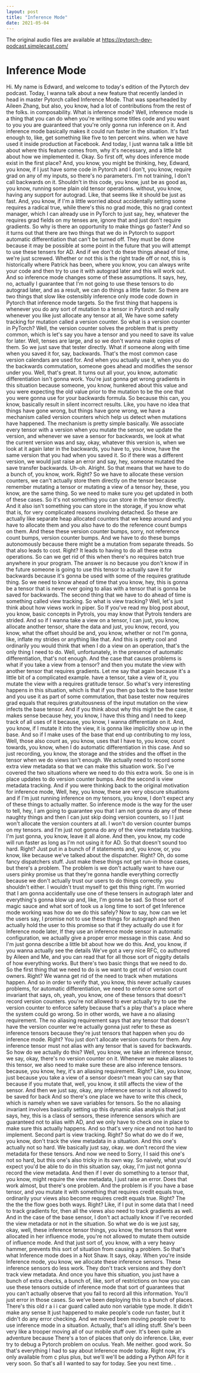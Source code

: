 ```yaml
---
layout: post
title: "Inference Mode"
date: 2021-05-04
---
```

The original audio files are available at https://pytorch-dev-podcast.simplecast.com/

# Inference Mode

Hi.
My name is Edward, and welcome to today's edition of the Pytorch dev podcast.
Today, I wanna talk about a new feature that recently landed in head in master Pytorch called Inference Mode.
That was spearheaded by Aileen Zhang, but also, you know, had a lot of contributions from the rest of the folks.
in composability.
What is inference mode? Well, inference mode is a thing that you can do when you're writing some titles code and you want to you you are guaranteed that you're only gonna run inference on it.
And inference mode basically makes it could run faster in the situation.
It's fast enough to, like, get something like five to ten percent wins.
when we have used it inside production at Facebook.
And today, I just wanna talk a little bit about where this feature comes from, why it's necessary, and a little bit about how we implemented it.
Okay.
So first off, why does inference mode exist in the first place? And, you know, you might be thinking, hey, Edward, you know, if I just have some code in Pytorch and I don't, you know, require grad on any of my inputs, so there's no parameters.
I'm not training, I don't call backwards on it.
Shouldn't in this code, you know, just be as good as, you know, running some plain old tensor operations.
without, you know, having any support for autograd.
Like, that seems like it should be just as fast.
And, you know, if I'm a little worried about accidentally setting some requires a radical true, while there's this no grad mode, this no grad context manager, which I can already use in PyTorch to just say, hey, whatever the requires grad fields on my tenses are, ignore that and just don't require gradients.
So why is there an opportunity to make things go faster? And so it turns out that there are two things that we do in Pytorch to support automatic differentiation that can't be turned off.
They must be done because it may be possible at some point in the future that you will attempt to use these tensers for AD.
And if we don't do these things ahead of time, we're just screwed.
Whether or not this is the right trade off or not, this is historically where Patrick has been, where you know, you can always write your code and then try to use it with autograd later and this will work out.
And so inference mode changes some of these assumptions.
It says, hey, no, actually I guarantee that I'm not going to use these tensors to do autograd later, and as a result, we can do things a little faster.
So there are two things that slow like ostensibly inference only mode code down in Pytorch that inference mode targets.
So the first thing that happens is whenever you do any sort of mutation to a tensor in Pytorch and really whenever you like just allocate any tensor at all, We have some safety tracking for mutation called a version counter.
So what is a version counter in PyTorch? Well, the version counter solves the problem that is pretty common, which is let's say you have a tensor and you need to save its value for later.
Well, tenses are large, and so we don't wanna make copies of them.
So we just save that tester directly.
What if someone along with time when you saved it for, say, backwards.
That's the most common case version calendars are used for.
And when you actually use it, when you do the backwards commutation, someone goes ahead and modifies the sensor under you.
Well, that's great.
It turns out all your, you know, automatic differentiation isn't gonna work.
You're just gonna get wrong gradients in this situation because someone, you know, hunkered about this value and you were expecting the old value prior to the mutation to be the one that you were gonna use for your backwards formula.
So because this can, you know, basically result in silent incorrect results.
Like, you have no idea that things have gone wrong, but things have gone wrong, we have a mechanism called version counters which help us detect when mutations have happened.
The mechanism is pretty simple basically.
We associate every tensor with a version when you mutate the sensor, we update the version, and whenever we save a sensor for backwards, we look at what the current version was and say, okay, whatever this version is, when we look at it again later in the backwards, you have to, you know, have the same version that you had when you saved it.
So if there was a different version, we would just raise an error and say, hey, someone mutated the save transfer backwards.
Uh-oh.
Alright.
So that means that we have to do a bunch of, you know, work.
Right? So we have to allocate these version counters, we can't actually store them directly on the tensor because remember mutating a tensor or mutating a view of a tensor hey, these, you know, are the same thing.
So we need to make sure you get updated in both of these cases.
So it's not something you can store in the tensor directly.
And it also isn't something you can store in the storage, if you know what that is, for very complicated reasons involving detached.
So these are actually like separate heap allocated counters that we keep around and you have to allocate them and you also have to do the reference count bumps on them.
And these these version counter bumps, sorry, not reference count bumps, version counter bumps.
And we have to do these bumps autonomously because there might be a mutation from separate threads.
So that also leads to cost.
Right? It leads to having to do all these extra operations.
So can we get rid of this when there's no requires batch true anywhere in your program.
The answer is no because you don't know if in the future someone is going to use this tensor to actually save it for backwards because it's gonna be used with some of the requires gratitude thing.
So we need to know ahead of time that you know, hey, this is gonna be a tensor that is never ever going to alias with a tensor that is gonna be saved for backwards.
The second thing that we have to do ahead of time is something called view tracking.
So what is view tracking? Well, let's just think about how views work in piper.
So If you've read my blog post about, you know, basic concepts in Pytrols, you may know that Pytrols tenders are strided.
And so if I wanna take a view on a tensor, I can just, you know, allocate another tensor, share the data and just, you know, record, you know, what the offset should be and, you know, whether or not I'm gonna, like, inflate my strides or anything like that.
And this is pretty cool and ordinarily you would think that when I do a view on an operation, that's the only thing I need to do.
Well, unfortunately, in the presence of automatic differentiation, that's not enough.
And the case that causes problems is what if you take a view from a tensor? and then you mutate the view with another tensor that requires gradients.
Let me say that again because it's a little bit of a complicated example.
have a tensor, take a view of it, you mutate the view with a requires gratitude tensor.
So what's very interesting happens in this situation, which is that if you then go back to the base tester and you use it as part of some commutation, that base tester now requires grad equals that requires gratuitousness of the input mutation on the view infects the base tensor.
And if you think about why this might be the case, it makes sense because hey, you know, I have this thing and I need to keep track of all uses of it because, you know, I wanna differentiate on it.
And, you know, if I mutate it into the view, it is gonna like implicitly show up in the base.
And so if I make uses of the base that end up contributing to my loss, Well, those also count as, you know, uses that I have to, you know, count towards, you know, when I do automatic differentiation in this case.
And so just recording, you know, the storage and the strides and the offset in the tensor when we do views isn't enough.
We actually need to record some extra view metadata so that we can make this situation work.
So I've covered the two situations where we need to do this extra work.
So one is in place updates to do version counter bumps.
And the second is view metadata tracking.
And if you were thinking back to the original motivation for inference mode, Well, hey, you know, these are very obscure situations and if I'm just running inference on my tensors, you know, I don't expect any of these things to actually matter.
So inference mode is the way for the user to tell, hey, I am going to guarantee you that I am not gonna do any of these naughty things and then I can just skip doing version counters, so I I just won't allocate the version counters at all.
I won't do version counter bumps on my tensors.
and I'm just not gonna do any of the view metadata tracking.
I'm just gonna, you know, leave it all alone.
And then, you know, my code will run faster as long as I'm not using it for AD.
So that doesn't sound too hard.
Right? Just put in a bunch of if statements and, you know, or, you know, like because we've talked about the dispatcher.
Right? Oh, do some fancy dispatchers stuff.
Just make these things not get run-in those cases, but there's a problem.
The problem is we don't actually want to have our users pinky promise us that they're gonna handle everything correctly because we don't actually trust our users to do things correctly.
you shouldn't either.
I wouldn't trust myself to get this thing right.
I'm worried that I am gonna accidentally use one of these tensers in autograph later and everything's gonna blow up and, like, I'm gonna be sad.
So those sort of magic sauce and what sort of took us a long time to sort of get Inference mode working was how do we do this safely? Now to say, how can we let the users say, I promise not to use these things for autograph and then actually hold the user to this promise so that if they actually do use it for Inference mode later, If they use an inference mode sensor in automatic configuration, we actually give a proper error message in this case.
And so I'm just gonna describe a little bit about how we do this.
And, you know, if you wanna actually see the details We've got a very nice RFC, co authored by Aileen and Me, and you can read that for all those sort of niggity details of how everything works.
But there's two basic things that we need to do.
So the first thing that we need to do is we want to get rid of version count owners.
Right? We wanna get rid of the need to track when mutations happen.
And so in order to verify that, you know, this never actually causes problems, for automatic differentiation, we need to enforce some sort of invariant that says, oh, yeah, you know, one of these tensors that doesn't record version counters.
you're not allowed to ever actually try to use the version counter to enforce safety because that's a play that's a place where the system could go wrong.
So in other words, we have a no aliasing requirement.
The no aliasing requirement says that any tensor that doesn't have the version counter we're actually gonna just refer to these as inference tensors because they're just tensors that happen when you do inference mode.
Right? You just don't allocate version counts for them.
Any inference tensor must not alias with any tensor that is saved for backwards.
So how do we actually do this? Well, you know, we take an inference tensor, we say, okay, there's no version counter on it.
Whenever we make aliases to this tensor, we also need to make sure these are also inference tensors.
because, you know, hey, it's an aliasing requirement.
Right? Like, you know, just because you take a view of a sensor doesn't mean you can say that because if you mutate that, well, you know, it still affects the view of the sensor.
And then we just say, okay, any inference sensor is not allowed to be saved for back And so there's one place we have to write this check, which is namely when we save variables for tensors.
So the no aliasing invariant involves basically setting up this dynamic alias analysis that just says, hey, this is a class of sensors, these inference sensors which are guaranteed not to alias with AD, and we only have to check one in place to make sure this actually happens.
And so that's very nice and not too hard to implement.
Second part is view tracking.
Right? So what do we do if we, you know, don't track the view metadata in a situation.
And this one's actually not so hard.
We basically just say, okay.
we don't record the view metadata for these tensors.
And now we need to Sorry, I I said this one's not so hard, but this one's also tricky in its own way.
So naively, what you'd expect you'd be able to do in this situation say, okay, I'm just not gonna record the view metadata.
And then if I ever do something to a tensor that, you know, might require the view metadata, I just raise an error.
Does that work almost, but there's one problem.
And the problem is if you have a base tensor, and you mutate it with something that requires credit equals true, ordinarily your views also become requires credit equals true.
Right? The the the the flow goes both ways.
Right? Like, if I put in some data that I need to track gradients for, then all the views also need to track gradients as well.
And in the case of the base sensor, I don't act actually know if I've recorded the view metadata or not in the situation.
So what we do is we just say, okay, well, these inference tensor things, you know, the tensors that were allocated in her influence mode, you're not allowed to mutate them outside of influence mode.
And that just sort of, you know, with a very heavy hammer, prevents this sort of situation from causing a problem.
So that's what Inference mode does in a Not Shaw.
It says, okay.
When you're inside Inference mode, you know, we allocate these inference sensors.
These inference sensors do less work.
They don't track versions and they don't track view metadata.
And once you have this situation, you just have a bunch of extra checks, a bunch of, like, sort of restrictions on how you can use these tensors outside of inference mode that sort of guarantees that you can't actually observe that you fail to record all this information.
You'll just error in those cases.
So we've been deploying this to a bunch of places.
There's this old r a i i car guard called auto non variable type mode.
It didn't make any sense It just happened to make people's code run faster, but it didn't do any error checking.
And we moved been moving people over to use inference mode in a situation.
Actually, that's all idling stuff.
She's been very like a trooper moving all of our mobile stuff over.
It's been quite an adventure because There's a ton of places that only do inference.
Like, ever try to debug a Pytorch problem on oculus.
Yeah.
Me neither.
good work.
So that's everything I had to say about Inference mode today.
Right now, it's only available from c plus plus, but we'll we'll be adding a Python API for it very soon.
So that's all I wanted to say for today.
See you next time.
.
